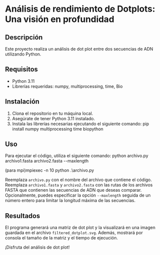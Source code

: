 # Análisis de rendimiento de Dotplots: Una visión en profundidad

## Descripción
Este proyecto realiza un análisis de dot plot entre dos secuencias de ADN utilizando Python.

## Requisitos

- Python 3.11
- Librerías requeridas: numpy, multiprocessing, time, Bio

## Instalación

1. Clona el repositorio en tu máquina local.
2. Asegúrate de tener Python 3.11 instalado.
3. Instala las librerías necesarias ejecutando el siguiente comando:
pip install numpy multiprocessing time biopython

## Uso
Para ejecutar el código, utiliza el siguiente comando:
python archivo.py archivo1.fasta archivo2.fasta --maxlength

(para mpi)mpiexec -n 10 python .\archivo.py

Reemplaza `archivo.py` con el nombre del archivo que contiene el código.
Reemplaza `archivo1.fasta` y `archivo2.fasta` con las rutas de los archivos FASTA que contienen las secuencias de ADN que deseas comparar.
Opcionalmente, puedes especificar la opción `--maxlength` seguida de un número entero para limitar la longitud máxima de las secuencias.

## Resultados

El programa generará una matriz de dot plot y la visualizará en una imagen guardada en el archivo `filtered_dotplot.svg`. Además, mostrará por consola el tamaño de la matriz y el tiempo de ejecución.

¡Disfruta del análisis de dot plot!
